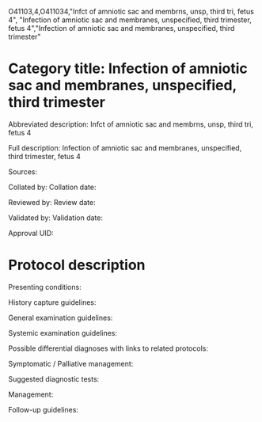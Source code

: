 O41103,4,O411034,"Infct of amniotic sac and membrns, unsp, third tri, fetus 4", "Infection of amniotic sac and membranes, unspecified, third trimester, fetus 4","Infection of amniotic sac and membranes, unspecified, third trimester"
# Category title: Infection of amniotic sac and membranes, unspecified, third trimester

Abbreviated description: Infct of amniotic sac and membrns, unsp, third tri, fetus 4

Full description: Infection of amniotic sac and membranes, unspecified, third trimester, fetus 4

Sources:

Collated by:
Collation date:

Reviewed by:
Review date:

Validated by:
Validation date:

Approval UID:

# Protocol description

Presenting conditions:

History capture guidelines:

General examination guidelines:

Systemic examination guidelines:

Possible differential diagnoses with links to related protocols:

Symptomatic / Palliative management:

Suggested diagnostic tests:

Management:

Follow-up guidelines:
